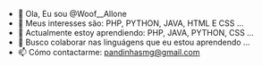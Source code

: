 - 👋 Ola, Eu sou @Woof__Allone
- 👀 Meus interesses são: PHP, PYTHON, JAVA, HTML E CSS ...
- 🌱 Actualmente estoy aprendiendo: PHP, JAVA, PYTHON, CSS ...
- 💞️ Busco colaborar nas linguágens que eu estou aprendendo ...
- 📫 Cómo contactarme: pandinhasmg@gmail.com
